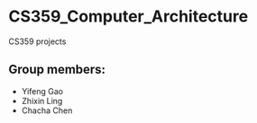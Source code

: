 # CS359_Computer_Architecture
CS359 projects

## Group members:

- Yifeng Gao
- Zhixin Ling
- Chacha Chen
